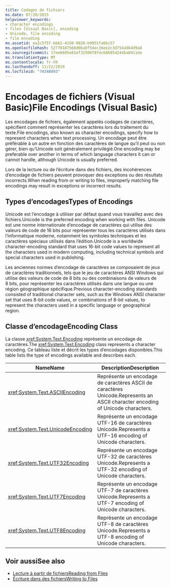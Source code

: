 ```yaml
---
title: Codages de fichiers
ms.date: 07/20/2015
helpviewer_keywords:
- character encodings
- files [Visual Basic], encoding
- Unicode, file encoding
- file encoding
ms.assetid: ea2c5f5f-bbb1-4150-9928-b9951fa6bc57
ms.openlocfilehash: 52770187568d0ba0f54ec36ee2c3d754a9b4d9a8
ms.sourcegitcommit: 17ee6605e01ef32506f8fdc686954244ba6911de
ms.translationtype: MT
ms.contentlocale: fr-FR
ms.lasthandoff: 11/22/2019
ms.locfileid: "74348893"
---
```

# <a name="file-encodings-visual-basic"></a><span data-ttu-id="0b4f4-102">Encodages de fichiers (Visual Basic)</span><span class="sxs-lookup"><span data-stu-id="0b4f4-102">File Encodings (Visual Basic)</span></span>

<span data-ttu-id="0b4f4-103">Les encodages de fichiers, également appelés codages de caractères, spécifient comment représenter les caractères lors du traitement du texte.</span><span class="sxs-lookup"><span data-stu-id="0b4f4-103">File encodings, also known as character encodings, specify how to represent characters when text processing.</span></span> <span data-ttu-id="0b4f4-104">Un encodage peut être préférable à un autre en fonction des caractères de langue qu’il peut ou non gérer, bien qu’Unicode soit généralement privilégié.</span><span class="sxs-lookup"><span data-stu-id="0b4f4-104">One encoding may be preferable over another in terms of which language characters it can or cannot handle, although Unicode is usually preferred.</span></span>

<span data-ttu-id="0b4f4-105">Lors de la lecture ou de l’écriture dans des fichiers, des incohérences d’encodage de fichiers peuvent provoquer des exceptions ou des résultats incorrects.</span><span class="sxs-lookup"><span data-stu-id="0b4f4-105">When reading from or writing to files, improperly matching file encodings may result in exceptions or incorrect results.</span></span>

## <a name="types-of-encodings"></a><span data-ttu-id="0b4f4-106">Types d’encodages</span><span class="sxs-lookup"><span data-stu-id="0b4f4-106">Types of Encodings</span></span>

<span data-ttu-id="0b4f4-107">Unicode est l’encodage à utiliser par défaut quand vous travaillez avec des fichiers.</span><span class="sxs-lookup"><span data-stu-id="0b4f4-107">Unicode is the preferred encoding when working with files.</span></span> <span data-ttu-id="0b4f4-108">Unicode est une norme internationale d’encodage de caractères qui utilise des valeurs de code de 16 bits pour représenter tous les caractères utilisés dans l’informatique moderne, notamment les symboles techniques et les caractères spéciaux utilisés dans l’édition.</span><span class="sxs-lookup"><span data-stu-id="0b4f4-108">Unicode is a worldwide character-encoding standard that uses 16-bit code values to represent all the characters used in modern computing, including technical symbols and special characters used in publishing.</span></span>

<span data-ttu-id="0b4f4-109">Les anciennes normes d’encodage de caractères se composaient de jeux de caractères traditionnels, tels que le jeu de caractères ANSI Windows qui utilise des valeurs de code de 8 bits ou des combinaisons de valeurs de 8 bits, pour représenter les caractères utilisés dans une langue ou une région géographique spécifique.</span><span class="sxs-lookup"><span data-stu-id="0b4f4-109">Previous character-encoding standards consisted of traditional character sets, such as the Windows ANSI character set that uses 8-bit code values, or combinations of 8-bit values, to represent the characters used in a specific language or geographical region.</span></span>

## <a name="encoding-class"></a><span data-ttu-id="0b4f4-110">Classe d’encodage</span><span class="sxs-lookup"><span data-stu-id="0b4f4-110">Encoding Class</span></span>

<span data-ttu-id="0b4f4-111">La classe <xref:System.Text.Encoding> représente un encodage de caractères.</span><span class="sxs-lookup"><span data-stu-id="0b4f4-111">The <xref:System.Text.Encoding> class represents a character encoding.</span></span> <span data-ttu-id="0b4f4-112">Ce tableau liste et décrit les types d’encodages disponibles.</span><span class="sxs-lookup"><span data-stu-id="0b4f4-112">This table lists the type of encodings available and describes each.</span></span>

|<span data-ttu-id="0b4f4-113">Name</span><span class="sxs-lookup"><span data-stu-id="0b4f4-113">Name</span></span>|<span data-ttu-id="0b4f4-114">Description</span><span class="sxs-lookup"><span data-stu-id="0b4f4-114">Description</span></span>|
|---|---|
|<xref:System.Text.ASCIIEncoding>|<span data-ttu-id="0b4f4-115">Représente un encodage de caractères ASCII de caractères Unicode.</span><span class="sxs-lookup"><span data-stu-id="0b4f4-115">Represents an ASCII character encoding of Unicode characters.</span></span>|
|<xref:System.Text.UnicodeEncoding>|<span data-ttu-id="0b4f4-116">Représente un encodage UTF-16 de caractères Unicode.</span><span class="sxs-lookup"><span data-stu-id="0b4f4-116">Represents a UTF-16 encoding of Unicode characters.</span></span>|
|<xref:System.Text.UTF32Encoding>|<span data-ttu-id="0b4f4-117">Représente un encodage UTF-32 de caractères Unicode.</span><span class="sxs-lookup"><span data-stu-id="0b4f4-117">Represents a UTF-32 encoding of Unicode characters.</span></span>|
|<xref:System.Text.UTF7Encoding>|<span data-ttu-id="0b4f4-118">Représente un encodage UTF-7 de caractères Unicode.</span><span class="sxs-lookup"><span data-stu-id="0b4f4-118">Represents a UTF-7 encoding of Unicode characters.</span></span>|
|<xref:System.Text.UTF8Encoding>|<span data-ttu-id="0b4f4-119">Représente un encodage UTF-8 de caractères Unicode.</span><span class="sxs-lookup"><span data-stu-id="0b4f4-119">Represents a UTF-8 encoding of Unicode characters.</span></span>|

## <a name="see-also"></a><span data-ttu-id="0b4f4-120">Voir aussi</span><span class="sxs-lookup"><span data-stu-id="0b4f4-120">See also</span></span>

- [<span data-ttu-id="0b4f4-121">Lecture à partir de fichiers</span><span class="sxs-lookup"><span data-stu-id="0b4f4-121">Reading from Files</span></span>](../../../../visual-basic/developing-apps/programming/drives-directories-files/reading-from-files.md)
- [<span data-ttu-id="0b4f4-122">Écriture dans des fichiers</span><span class="sxs-lookup"><span data-stu-id="0b4f4-122">Writing to Files</span></span>](../../../../visual-basic/developing-apps/programming/drives-directories-files/writing-to-files.md)
